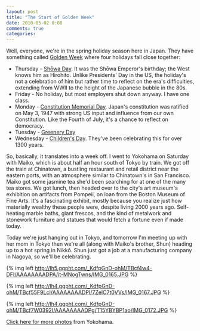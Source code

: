 ```yaml
---
layout: post
title: "The Start of Golden Week"
date: 2010-05-02 0:08
comments: true
categories: 
---
```


Well, everyone, we're in the spring holiday season here in Japan. They have
something called [Golden Week][golden_week] where four holidays fall close together:

* Thursday - [Shōwa Day][showa]. It was the Shōwa Emperor's birthday; the West
  knows him as Hirohito. Unlike Presidents' Day in the US, the holiday's not
  a celebration of him but rather time to reflect on the era's difficulties,
  extending from WWII to the height of the Japanese bubble in the 80s.
* Friday - No holiday, but most employers shut down anyway. I have one class.
* Monday - [Constitution Memorial Day][kenpo]. Japan's constitution was
  ratified on May 3, 1947 with strong US input and influence from our own
  Constitution. Like the Fourth of July, it's a chance to reflect on democracy.
* Tuesday - [Greenery Day][midori]
* Wednesday - [Children's Day][kodomo]. They've been celebrating this for over
  1300 years.

So, basically, it translates into a week off. I went to Yokohama on Saturday
with Maiko, which is about half an hour south of Tokyo by train. We got off the
train at Chinatown, a bustling restaurant and retail district near the eastern
ports, with an atmosphere similar to Chinatown's in San Francisco. Maiko got
some jasmine tea she'd been searching for at one of the many tea stores. We
got lunch, then headed over to the city's art museum's exhibition on artifacts
from Pompeii, on loan from the Boston Museum of Fine Arts. It's a fascinating
exhibit, mostly because you realize just how materially wealthy these people
were, despite living 2000 years ago. Self-heating marble baths, giant frescos,
and the kind of metalwork and stonework furniture and statues that would fetch a
fortune even if made today.

Today we're just hanging out in Tokyo, and tomorrow I'm meeting up with her mom in Tokyo then we're all (along with Maiko's brother, Shun) heading up to a hot spring in Nikkō. Shun just got a job at a manufacturing company in Nagoya, so we'll be celebrating.

{% img left http://lh5.ggpht.com/_KdfpGnD-ohM/TBcf4w4-DFI/AAAAAAAADPA/it-MNogTwns/IMG_0165.JPG %}

{% img left http://lh4.ggpht.com/_KdfpGnD-ohM/TBcf55F9LcI/AAAAAAAADPI/7ZelC7t0VVs/IMG_0167.JPG %}

{% img left http://lh4.ggpht.com/_KdfpGnD-ohM/TBcf7W0392I/AAAAAAAADPg/T15YBYBP1ao/IMG_0172.JPG %}

[Click here for more photos][photos] from Yokohama.

  [golden_week]:http://en.wikipedia.org/wiki/Golden_Week_%28Japan%29
  [showa]:http://en.wikipedia.org/wiki/Sh%C5%8Dwa_Day
  [hirohito]:http://en.wikipedia.org/wiki/Hirohito
  [kenpo]:http://en.wikipedia.org/wiki/Constitution_Memorial_Day
  [midori]:http://en.wikipedia.org/wiki/Greenery_Day
  [kodomo]:http://en.wikipedia.org/wiki/Kodomo_no_hi
  [photos]:http://picasaweb.google.com/Bryan.McKelvey/GoldenWeek#
